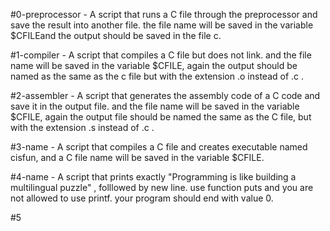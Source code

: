#0-preprocessor - A script that runs a C file through the preprocessor and save the result into another file. the file name will be saved in the variable $CFILEand the output should be saved in the file c.

#1-compiler - A script that compiles a C file but does not link. and the file name will be saved  in the variable $CFILE, again the output should be named as   the same as the c file but with the extension .o instead of .c .

#2-assembler - A script that generates the assembly code of a C code and save it in the output file. and the file name will be saved in the variable $CFILE,     again the output file should be named the same as the C file, but with the extension .s instead of .c  .

#3-name - A script that compiles a C file and creates executable named cisfun, and a C file name will be saved in the variable $CFILE. 

#4-name - A script that prints exactly "Programming is like building a multilingual puzzle" , folllowed by new line. use function puts and you are not allowed to use printf. your program should end with value 0.

#5
